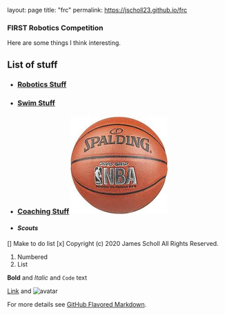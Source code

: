 layout: page
title: "frc"
permalink: https://jscholl23.github.io/frc


### FIRST Robotics Competition

Here are some things I think interesting.

## List of stuff
- ### [Robotics Stuff](https://www.thebluealliance.com/team/60/2019)
- ### [Swim Stuff](https://www.yourswimlog.com/)
- ### [Coaching Stuff](https://www.basketballforcoaches.com/3-out-2-in-motion-offense/) ![basketball|225x222,20%](assets/basketball.jpg)
- #### _Scouts_

[] Make to do list
[x] Copyright (c) 2020 James Scholl All Rights Reserved.

1. Numbered
2. List

**Bold** and _Italic_ and `Code` text

[Link](url) and ![avatar](https://avatars3.githubusercontent.com/u/44987862?s=460&v=4)


For more details see [GitHub Flavored Markdown](https://guides.github.com/features/mastering-markdown/).
